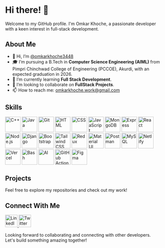 # Hi there! 👋

Welcome to my GitHub profile. I'm Omkar Khoche, a passionate developer with a keen interest in full-stack development.

## About Me      

- 👋 Hi, I’m [@omkarkhoche3448](https://github.com/omkarkhoche3448)
- 🎓 I’m pursuing a B.Tech in **Computer Science Engineering (AIML)** from Pimpri Chinchwad College of Engineering (PCCOE), Akurdi, with an expected graduation in 2026.
- 🌱 I’m currently learning **Full Stack Development**.
- 💞️ I’m looking to collaborate on **FullStack Projects**.
- 📫 How to reach me: [omkarkhoche.work@gmail.com](mailto:omkarkhoche.work@gmail.com)

## Skills
<div >

<a href="#"><img src="https://skillicons.dev/icons?i=cpp" title="C++" alt="C++" width="50" height="50"></a>
<a href="#"><img src="https://skillicons.dev/icons?i=java" title="Java" alt="Java" width="50" height="50"></a>
<a href="#"><img src="https://skillicons.dev/icons?i=git" title="Git" alt="Git" width="50" height="50"></a>
<a href="#"><img src="https://skillicons.dev/icons?i=html" title="HTML" alt="HTML" width="50" height="50"></a>
<a href="#"><img src="https://skillicons.dev/icons?i=css" title="CSS" alt="CSS" width="50" height="50"></a>
<a href="#"><img src="https://skillicons.dev/icons?i=js" title="JavaScript" alt="JavaScript" width="50" height="50"></a>
<a href="#"><img src="https://skillicons.dev/icons?i=mongodb" title="MongoDB" alt="MongoDB" width="50" height="50"></a>
<a href="#"><img src="https://skillicons.dev/icons?i=express" title="Express" alt="Express" width="50" height="50"></a>
<a href="#"><img src="https://skillicons.dev/icons?i=react" title="React" alt="React" width="50" height="50"></a>
<a href="#"><img src="https://skillicons.dev/icons?i=nodejs" title="Node.js" alt="Node.js" width="50" height="50"></a>
<a href="#"><img src="https://skillicons.dev/icons?i=django" title="Django" alt="Django" width="50" height="50"></a>
<a href="#"><img src="https://skillicons.dev/icons?i=bootstrap" title="Bootstrap" alt="Bootstrap" width="50" height="50"></a>
<a href="#"><img src="https://skillicons.dev/icons?i=tailwind" title="Tailwind CSS" alt="Tailwind CSS" width="50" height="50"></a>
<a href="#"><img src="https://skillicons.dev/icons?i=redux" title="Redux" alt="Redux" width="50" height="50"></a>
<a href="#"><img src="https://skillicons.dev/icons?i=materialui" title="Material UI" alt="Material UI" width="50" height="50"></a>
<a href="#"><img src="https://skillicons.dev/icons?i=postman" title="Postman" alt="Postman" width="50" height="50"></a>
<a href="#"><img src="https://skillicons.dev/icons?i=mysql" title="MySQL" alt="MySQL" width="50" height="50"></a>
<a href="#"><img src="https://skillicons.dev/icons?i=netlify" title="Netlify" alt="Netlify" width="50" height="50"></a>
<a href="#"><img src="https://skillicons.dev/icons?i=vercel" title="Vercel" alt="Vercel" width="50" height="50"></a>
<a href="#"><img src="https://skillicons.dev/icons?i=bash" title="Bash" alt="Bash" width="50" height="50"></a>
<a href="#"><img src="https://skillicons.dev/icons?i=ai" title="AI" alt="AI" width="50" height="50"></a>
<a href="#"><img src="https://skillicons.dev/icons?i=githubactions" title="GitHub Actions" alt="GitHub Actions" width="50" height="50"></a>
<a href="#"><img src="https://skillicons.dev/icons?i=figma" title="Figma" alt="Figma" width="50" height="50"></a>

</div>

## Projects

Feel free to explore my repositories and check out my work!

## Connect With Me

<div >
  <a href="https://www.linkedin.com/in/omkar-khoche-964a86259" target="_blank">
    <img src="https://cdn.jsdelivr.net/gh/devicons/devicon/icons/linkedin/linkedin-original.svg" title="LinkedIn" alt="LinkedIn" width="40" height="40" />
  </a>
  <a href="https://x.com/Omkarkhoche" target="_blank">
    <img src="https://imgs.search.brave.com/zsUPk7-1OrJqgwCkN0YHlWtYmFSQTTmJ5-7DNtUcz8E/rs:fit:860:0:0:0/g:ce/aHR0cHM6Ly90My5m/dGNkbi5uZXQvanBn/LzA2LzI5LzIyLzQw/LzM2MF9GXzYyOTIy/NDA2Nl96ZG5KSUth/SkhpTWtQNkVPSW9o/Nmh2VXhjbkZwc2JF/MS5qcGc" title="Twitter" alt="Twitter" width="40" height="40"/>
  </a>
</div>



Looking forward to collaborating and connecting with other developers. Let's build something amazing together!
